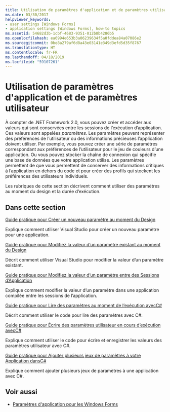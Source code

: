 ```yaml
---
title: Utilisation de paramètres d'application et de paramètres utilisateur
ms.date: 03/30/2017
helpviewer_keywords:
- user settings [Windows Forms]
- application settings [Windows Forms], how-to topics
ms.assetid: 54682d3b-1cbf-4683-9351-012b8b4286b5
ms.openlocfilehash: ea6994e653b3a06239634f5a0fddea84a07086e2
ms.sourcegitcommit: 0be8a279af6d8a43e03141e349d3efd5d35f8767
ms.translationtype: HT
ms.contentlocale: fr-FR
ms.lasthandoff: 04/18/2019
ms.locfileid: "59107261"
---
```

# <a name="using-application-settings-and-user-settings"></a>Utilisation de paramètres d'application et de paramètres utilisateur
À compter de .NET Framework 2.0, vous pouvez créer et accéder aux valeurs qui sont conservées entre les sessions de l’exécution d’application. Ces valeurs sont appelées *paramètres*. Les paramètres peuvent représenter des préférences de l’utilisateur ou des informations précieuses l’application doivent utiliser. Par exemple, vous pouvez créer une série de paramètres correspondant aux préférences de l’utilisateur pour le jeu de couleurs d’une application. Ou vous pouvez stocker la chaîne de connexion qui spécifie une base de données que votre application utilise. Les paramètres permettent de que vous permettent de conserver des informations critiques à l’application en dehors du code et pour créer des profils qui stockent les préférences des utilisateurs individuels.  
  
 Les rubriques de cette section décrivent comment utiliser des paramètres au moment du design et la durée d’exécution.  
  
## <a name="in-this-section"></a>Dans cette section  
 [Guide pratique pour Créer un nouveau paramètre au moment du Design](how-to-create-a-new-setting-at-design-time.md)  
  
 Explique comment utiliser Visual Studio pour créer un nouveau paramètre pour une application.  
  
 [Guide pratique pour Modifiez la valeur d’un paramètre existant au moment du Design](how-to-change-the-value-of-an-existing-setting-at-design-time.md)  
  
 Décrit comment utiliser Visual Studio pour modifier la valeur d’un paramètre existant.  
  
 [Guide pratique pour Modifiez la valeur d’un paramètre entre des Sessions d’Application](how-to-change-the-value-of-a-setting-between-application-sessions.md)  
  
 Explique comment modifier la valeur d’un paramètre dans une application compilée entre les sessions de l’application.  
  
 [Guide pratique pour Lire des paramètres au moment de l’exécution avecC#](how-to-read-settings-at-run-time-with-csharp.md)  
  
 Décrit comment utiliser le code pour lire des paramètres avec C#.  
  
 [Guide pratique pour Écrire des paramètres utilisateur en cours d’exécution avecC#](how-to-write-user-settings-at-run-time-with-csharp.md)  
  
 Explique comment utiliser le code pour écrire et enregistrer les valeurs des paramètres utilisateur avec C#.  
  
 [Guide pratique pour Ajouter plusieurs jeux de paramètres à votre Application dansC#](how-to-add-multiple-sets-of-settings-to-your-application-in-csharp.md)  
  
 Explique comment ajouter plusieurs jeux de paramètres à une application avec C#.  
  
## <a name="see-also"></a>Voir aussi

- [Paramètres d'application pour les Windows Forms](application-settings-for-windows-forms.md)
